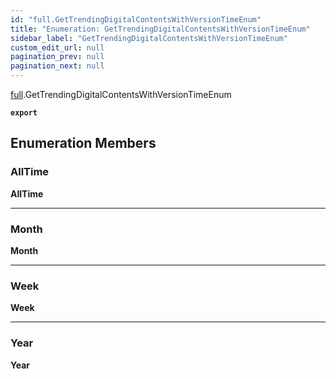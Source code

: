 ```yaml
---
id: "full.GetTrendingDigitalContentsWithVersionTimeEnum"
title: "Enumeration: GetTrendingDigitalContentsWithVersionTimeEnum"
sidebar_label: "GetTrendingDigitalContentsWithVersionTimeEnum"
custom_edit_url: null
pagination_prev: null
pagination_next: null
---
```


[full](../namespaces/full.md).GetTrendingDigitalContentsWithVersionTimeEnum

**`export`**

## Enumeration Members

### AllTime

 **AllTime**

___

### Month

 **Month**

___

### Week

 **Week**

___

### Year

 **Year**

